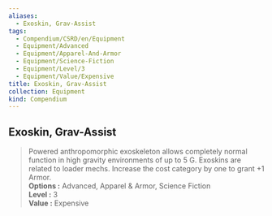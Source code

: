 ```yaml
---
aliases:
  - Exoskin, Grav-Assist
tags:
  - Compendium/CSRD/en/Equipment
  - Equipment/Advanced
  - Equipment/Apparel-And-Armor
  - Equipment/Science-Fiction
  - Equipment/Level/3
  - Equipment/Value/Expensive
title: Exoskin, Grav-Assist
collection: Equipment
kind: Compendium
---
```

## Exoskin, Grav-Assist  
  
>Powered anthropomorphic exoskeleton allows completely normal function in high gravity environments of up to 5 G. Exoskins are related to loader mechs. Increase the cost category by one to grant +1 Armor.  
> **Options :** Advanced, Apparel & Armor, Science Fiction  
> **Level :** 3  
> **Value :** Expensive